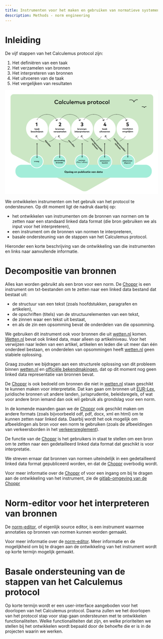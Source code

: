 ```yaml
---
title: Instrumenten voor het maken en gebruiken van normatieve systemen
description: Methods - norm engineering
---
```

# Inleiding

De vijf stappen van het Calculemus protocol zijn:

1. Het definiëren van een taak
2. Het verzamelen van bronnen
3. Het interpreteren van bronnen
4. Het uitvoeren van de taak
5. Het vergelijken van resultaten

![Calculemus protocol](../../../static/img/calculemus-protocol.png)

We ontwikkelen instrumenten om het gebruik van het protocol te ondersteunen. Op dit moment ligt de nadruk daarbij op:

- het ontwikkelen van instrumenten om de bronnen van normen om te zetten naar een standaard linked data format (die bron gebruiken we als input voor het interpreteren),
- een instrument om de bronnen van normen te interpreteren,
- basale ondersteuning van de stappen van het Calculemus protocol.

Hieronder een korte beschrijving van de ontwikkeling van die instrumenten en links naar aanvullende informatie.

# Decompositie van bronnen

Alles kan worden gebruikt als een bron voor een norm. De [Choppr](https://choppr.app/) is een instrument om txt-bestanden om te zetten naar een linked data bestand dat bestaat uit:

- de structuur van een tekst (zoals hoofdstukken, paragrafen en artikelen),
- de opschriften (titels) van de structuurelementen van een tekst,
- de zinnen waar een tekst uit bestaat,
- en als de zin een opsomming bevat de onderdelen van die opsomming.

We gebruiken dit instrument ook voor bronnen die uit [wetten.nl](https://wetten.overheid.nl/) komen. [Wetten.nl](https://wetten.overheid.nl/) bevat ook linked data, maar alleen op artikelniveau. Voor het verwijzen naar leden van een artikel, artikelen en leden die uit meer dan één onderdeel bestaan, en onderdelen van opsommingen heeft [wetten.nl](https://wetten.overheid.nl/) geen stabiele oplossing.

Graag zouden we bijdragen aan een structurele oplossing van dit probleem binnen [wetten.nl](https://wetten.overheid.nl/) en [officiële bekendmakingen](https://www.officielebekendmakingen.nl/), dat op dit moment nog geen linked data representatie van bronnen bevat.

De [Choppr](https://choppr.app/) is ook bedoeld om bronnen die niet in [wetten.nl](https://wetten.overheid.nl/) staan geschikt te kunnen maken voor interpretatie. Dat kan gaan om bronnen uit [EUR-Lex](https://eur-lex.europa.eu/homepage.html), juridische bronnen uit andere landen, jurisprudentie, beleidsregels, of wat voor andere bron iemand dan ook wil gebruik als grondslag voor een norm.

In de komende maanden gaan we de [Choppr](https://choppr.app/) ook geschikt maken om andere formats (zoals bijvoorbeeld odf, pdf, docx, xml en html) om te kunnen zetten naar linked data. Daarbij wordt het ook mogelijk om afbeeldingen als bron voor een norm te gebruiken (zoals de afbeeldingen van verkeersborden in het [verkeersreglement](https://wetten.overheid.nl/BWBR0004825/2023-01-01)).

De functie van de [Choppr](https://choppr.app/) is het gebruikers in staat te stellen om een bron om te zetten naar een gedetailleerd linked data format dat geschikt is voor interpretatie.

We streven ernaar dat bronnen van normen uiteindelijk in een gedetailleerd linked data format gepubliceerd worden, en dat de [Choppr](https://choppr.app/) overbodig wordt.

Voor meer informatie over de [Choppr](https://choppr.app/) of voor een ingang om bij te dragen aan de ontwikkeling van het instrument, zie de [gitlab-omgeving van de Choppr](https://gitlab.com/normativesystems/choppr)

# Norm-editor voor het interpreteren van bronnen

De [norm-editor](https://norm-editor.tnodatalab.nl/), of eigenlijk source editor, is een instrument waarmee annotaties op bronnen van normen kunnen worden gemaakt.

Voor meer informatie over de [norm-editor](https://norm-editor.tnodatalab.nl/). Meer informatie en de mogelijkheid om bij te dragen aan de ontwikkeling van het instrument wordt op korte termijn mogelijk gemaakt.

# Basale ondersteuning van de stappen van het Calculemus protocol

Op korte termijn wordt er een user-interface aangeboden voor het doorlopen van het Calculemus protocol. Daarna zullen we het doorlopen van het protocol stap voor stap gaan ondersteunen met te ontwikkelen  functionaliteiten. Welke functionaliteiten dat zijn, en welke prioriteiten we stellen bij het ontwikkelen wordt bepaald door de behoefte die er is in de projecten waarin we werken.

